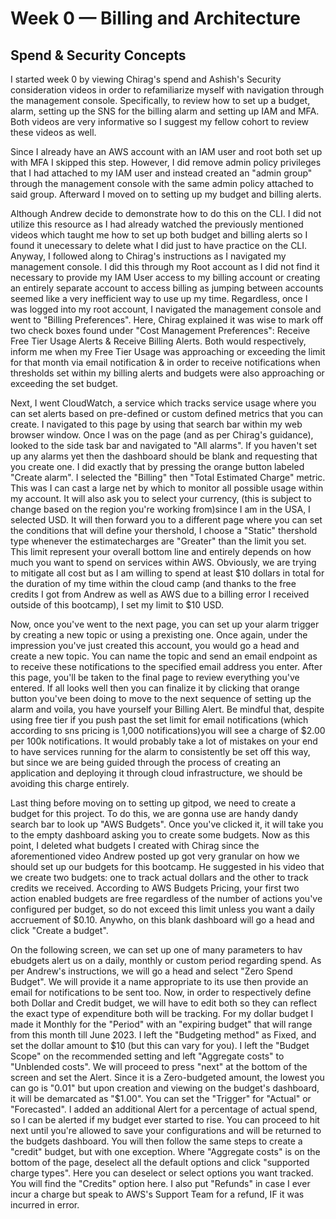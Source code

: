# Week 0 — Billing and Architecture
## Spend & Security Concepts
I started week 0 by viewing Chirag's spend and Ashish's Security consideration videos in order to refamiliarize myself with navigation through the management console. Specifically, to review how to set up a budget, alarm, setting up the SNS for the billing alarm and setting up IAM and MFA. Both videos are very informative so I suggest my fellow cohort to review these videos as well.  

Since I already have an AWS account with an IAM user and root both set up with MFA I skipped this step. However, I did remove admin policy privileges that I had attached to my IAM user and instead created an "admin group" through the management console with the same admin policy attached to said group. Afterward I moved on to setting up my budget and billing alerts. 

Although Andrew decide to demonstrate how to do this on the CLI. I did not utilize this resource as I had already watched the previously mentioned videos which taught me how to set up both budget and billing alerts so I found it unecessary to delete what I did just to have practice on the CLI. Anyway, I followed along to Chirag's instructions as I navigated my management console. I did this through my Root account as I did not find it necessary to provide my IAM User access to my billing account or creating an entirely separate account to access billing as jumping between accounts seemed like a very inefficient way to use up my time. Regardless, once I was logged into my root account, I navigated the management console and went to "Billing Preferences". Here, Chirag explained it was wise to mark off two check boxes found under "Cost Management Preferences": Receive Free Tier Usage Alerts & Receive Billing Alerts. Both would respectively, inform me when my Free Tier Usage was approaching or exceeding the limit for that month via email notification & in order to receive notifications when thresholds set within my billing alerts and budgets were also approaching or exceeding the set budget. 

Next, I went CloudWatch, a service which tracks service usage where you can set alerts based on pre-defined or custom defined metrics that you can create. I navigated to this page by using that search bar within my web browser window. Once I was on the page (and as per Chirag's guidance), looked to the side task bar and navigated to "All alarms". If you haven't set up any alarms yet then the dashboard should be blank and requesting that you create one. I did exactly that by pressing the orange button labeled "Create alarm". I selected the "Billing" then "Total Estimated Charge" metric. This was I can cast a large net by which to monitor all possible usage within my account. It will also ask you to select your currency, (this is subject to change based on the region you're working from)since I am in the USA, I selected USD. It will then forward you to a different page where you can set the conditions that will define your thershold, I choose a "Static" thershold type whenever the estimatecharges are "Greater" than the limit you set. This limit represent your overall bottom line and entirely depends on how much you want to spend on services within AWS. Obviously, we are trying to mitigate all cost but as I am willing to spend at least $10 dollars in total for the duration of my time within the cloud camp (and thanks to the free credits I got from Andrew as well as AWS due to a billing error I received outside of this bootcamp), I set my limit to $10 USD. 

Now, once you've went to the next page, you can set up your alarm trigger by creating a new topic or using a prexisting one. Once again, under the impression you've just created this account, you would go a head and create a new topic. You can name the topic and send an email endpoint as to receive these notifications to the specified email address you enter. After this page, you'll be taken to the final page to review everything you've entered. If all looks well then you can finalize it by clicking that orange button you've been doing to move to the next sequence of setting up the alarm and voila, you have yourself your Billing Alert. Be mindful that, despite using free tier if you push past the set limit for email notifications (which according to sns pricing is 1,000 notifications)you will see a charge of $2.00 per 100k notifications. It would probably take a lot of mistakes on your end to have services running for the alarm to consistently be set off this way, but since we are being guided through the process of creating an application and deploying it through cloud infrastructure, we should be avoiding this charge entirely. 

Last thing before moving on to setting up gitpod, we need to create a budget for this project. To do this, we are gonna use are handy dandy search bar to look up "AWS Budgets". Once you've clicked it, it will take you to the empty dashboard asking you to create some budgets. Now as this point, I deleted what budgets I created with Chirag since the aforementioned video Andrew posted up got very granular on how we should set up our budgets for this bootcamp. He suggested in his video that we create two budgets: one to track actual dollars and the other to track credits we received. According to AWS Budgets Pricing, your first two action enabled budgets are free regardless of the number of actions you've configured per budget, so do not exceed this limit unless you want a daily accruement of $0.10. Anywho, on this blank dashboard will go a head and click "Create a budget". 

On the following screen, we can set up one of many parameters to hav ebudgets alert us on a daily, monthly or custom period regarding spend. As per Andrew's instructions, we will go a head and select "Zero Spend Budget". We will provide it a name appropriate to its use then provide an email for notifications to be sent too. Now, in order to respectively define both Dollar and Credit budget, we will have to edit both so they can reflect the exact type of expenditure both will be tracking. For my dollar budget I made it Monthly for the "Period" with an "expiring budget" that will range from this month till June 2023. I left the "Budgeting method" as Fixed, and set the dollar amount to $10 (but this can vary for you). I left the "Budget Scope" on the recommended setting and left "Aggregate costs" to "Unblended costs". We will proceed to press "next" at the bottom of the screen and set the Alert. Since it is a Zero-budgeted amount, the lowest you can go is "0.01" but upon creation and viewing on the budget's dashboard, it will be demarcated as "$1.00". You can set the "Trigger" for "Actual" or "Forecasted". I added an additional Alert for a percentage of actual spend, so I can be alerted if my budget ever started to rise. You can proceed to hit next until you're allowed to save your configurations and will be returned to the budgets dashboard. You will then follow the same steps to create a "credit" budget, but with one exception. Where "Aggregate costs" is on the bottom of the page, deselect all the default options and click "supported charge types". Here you can deselect or select options you want tracked. You will find the "Credits" option here. I also put "Refunds" in case I ever incur a charge but speak to AWS's Support Team for a refund, IF it was incurred in error. 